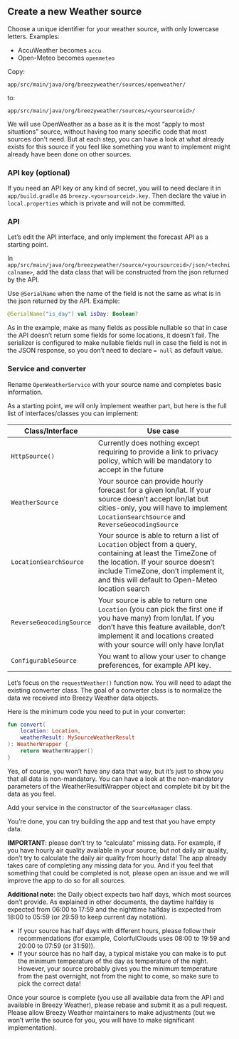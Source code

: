 ## Create a new Weather source

Choose a unique identifier for your weather source, with only lowercase letters. Examples:
- AccuWeather becomes `accu`
- Open-Meteo becomes `openmeteo`

Copy:
```
app/src/main/java/org/breezyweather/sources/openweather/
```
to:
```
app/src/main/java/org/breezyweather/sources/<yoursourceid>/
```

We will use OpenWeather as a base as it is the most “apply to most situations” source, without having too many specific code that most sources don’t need.
But at each step, you can have a look at what already exists for this source if you feel like something you want to implement might already have been done on other sources.


### API key (optional)

If you need an API key or any kind of secret, you will to need declare it in `app/build.gradle` as `breezy.<yoursourceid>.key`.
Then declare the value in `local.properties` which is private and will not be committed.


### API

Let’s edit the API interface, and only implement the forecast API as a starting point.

In `app/src/main/java/org/breezyweather/source/<yoursourceid>/json/<technicalname>`, add the data class that will be constructed from the json returned by the API.

Use `@SerialName` when the name of the field is not the same as what is in the json returned by the API.
Example:
```kotlin
@SerialName("is_day") val isDay: Boolean?
```

As in the example, make as many fields as possible nullable so that in case the API doesn’t return some fields for some locations, it doesn’t fail. The serializer is configured to make nullable fields null in case the field is not in the JSON response, so you don’t need to declare `= null` as default value.


### Service and converter

Rename `OpenWeatherService` with your source name and completes basic information.

As a starting point, we will only implement weather part, but here is the full list of interfaces/classes you can implement:

| Class/Interface          | Use case                                                                                                                                                                                                                                       |
|--------------------------|------------------------------------------------------------------------------------------------------------------------------------------------------------------------------------------------------------------------------------------------|
| `HttpSource()`           | Currently does nothing except requiring to provide a link to privacy policy, which will be mandatory to accept in the future                                                                                                                   |
| `WeatherSource`          | Your source can provide hourly forecast for a given lon/lat. If your source doesn’t accept lon/lat but cities-only, you will have to implement `LocationSearchSource` and `ReverseGeocodingSource`                                         |
| `LocationSearchSource`   | Your source is able to return a list of `Location` object from a query, containing at least the TimeZone of the location. If your source doesn’t include TimeZone, don’t implement it, and this will default to Open-Meteo location search |
| `ReverseGeocodingSource` | Your source is able to return one `Location` (you can pick the first one if you have many) from lon/lat. If you don’t have this feature available, don’t implement it and locations created with your source will only have lon/lat        |     
| `ConfigurableSource`     | You want to allow your user to change preferences, for example API key.                                                                                                                                                                        |

Let’s focus on the `requestWeather()` function now. You will need to adapt the existing converter class.
The goal of a converter class is to normalize the data we received into Breezy Weather data objects.

Here is the minimum code you need to put in your converter:
```kotlin
fun convert(
    location: Location,
    weatherResult: MySourceWeatherResult
): WeatherWrapper {
    return WeatherWrapper()
}
```

Yes, of course, you won’t have any data that way, but it’s just to show you that all data is non-mandatory. You can have a look at the non-mandatory parameters of the WeatherResultWrapper object and complete bit by bit the data as you feel.

Add your service in the constructor of the `SourceManager` class.

You’re done, you can try building the app and test that you have empty data.

**IMPORTANT**: please don’t try to “calculate” missing data. For example, if you have hourly air quality available in your source, but not daily air quality, don’t try to calculate the daily air quality from hourly data! The app already takes care of completing any missing data for you. And if you feel that something that could be completed is not, please open an issue and we will improve the app to do so for all sources.

**Additional note**: the Daily object expects two half days, which most sources don’t provide.
As explained in other documents, the daytime halfday is expected from 06:00 to 17:59 and the nighttime halfday is expected from 18:00 to 05:59 (or 29:59 to keep current day notation).
- If your source has half days with different hours, please follow their recommendations (for example, ColorfulClouds uses 08:00 to 19:59 and 20:00 to 07:59 (or 31:59)).
- If your source has no half day, a typical mistake you can make is to put the minimum temperature of the day as temperature of the night. However, your source probably gives you the minimum temperature from the past overnight, not from the night to come, so make sure to pick the correct data!

Once your source is complete (you use all available data from the API and available in Breezy Weather), please rebase and submit it as a pull request. Please allow Breezy Weather maintainers to make adjustments (but we won’t write the source for you, you will have to make significant implementation).
